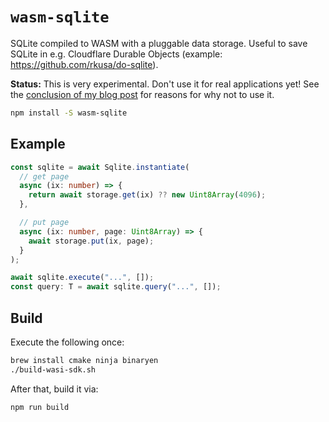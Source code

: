# `wasm-sqlite`

SQLite compiled to WASM with a pluggable data storage. Useful to save SQLite in e.g. Cloudflare Durable Objects (example: https://github.com/rkusa/do-sqlite).

**Status:** This is very experimental. Don't use it for real applications yet! See the [conclusion of my blog post](https://ma.rkusa.st/store-sqlite-in-cloudflare-durable-objects#conclusion) for reasons for why not to use it.

```bash
npm install -S wasm-sqlite
```

## Example

```ts
const sqlite = await Sqlite.instantiate(
  // get page
  async (ix: number) => {
    return await storage.get(ix) ?? new Uint8Array(4096);
  },

  // put page
  async (ix: number, page: Uint8Array) => {
    await storage.put(ix, page);
  }
);

await sqlite.execute("...", []);
const query: T = await sqlite.query("...", []);
```

## Build

Execute the following once:

```bash
brew install cmake ninja binaryen
./build-wasi-sdk.sh
```

After that, build it via:

```bash
npm run build
```

